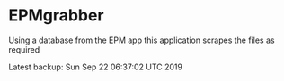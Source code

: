 # EPMgrabber
Using a database from the EPM app this application scrapes the files as required


Latest backup: Sun Sep 22 06:37:02 UTC 2019
